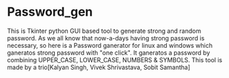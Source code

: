 # Password_gen
This is Tkinter python GUI based tool to generate strong and random password. 
As we all know that now-a-days having strong password is necessary, so here is a Password ganerator for linux and windows which ganeratos strong password with "one click".
It ganeratos a password by combining UPPER_CASE, LOWER_CASE, NUMBERS & SYMBOLS.
This tool is made by a trio[Kalyan Singh, Vivek Shrivastava, Sobit Samantha]
